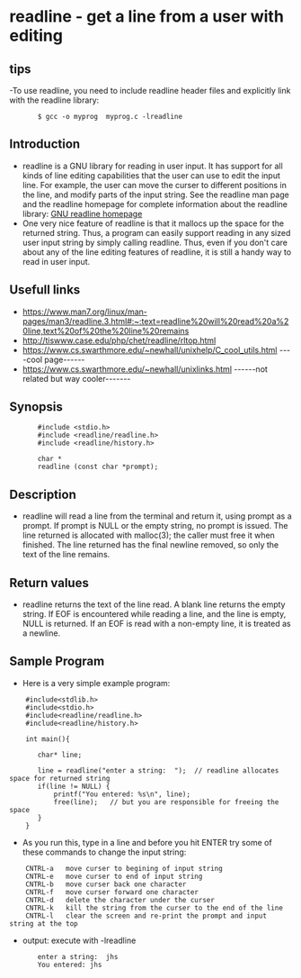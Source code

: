 # readline - get a line from a user with editing
## tips
-To use readline, you need to include readline header files and explicitly link with the readline library:
```
       $ gcc -o myprog  myprog.c -lreadline
```
## Introduction
- readline is a GNU library for reading in user input. It has support for all kinds of line editing capabilities that the user can use to edit the input line. For example, the user can move the curser to different positions in the line, and modify parts of the input string. See the readline man page and the readline homepage for complete information about the readline library: [GNU readline homepage](http://tiswww.case.edu/php/chet/readline/rltop.html)
- One very nice feature of readline is that it mallocs up the space for the returned string. Thus, a program can easily support reading in any sized user input string by simply calling readline. Thus, even if you don't care about any of the line editing features of readline, it is still a handy way to read in user input.
## Usefull links
- https://www.man7.org/linux/man-pages/man3/readline.3.html#:~:text=readline%20will%20read%20a%20line,text%20of%20the%20line%20remains
- http://tiswww.case.edu/php/chet/readline/rltop.html
- https://www.cs.swarthmore.edu/~newhall/unixhelp/C_cool_utils.html ----cool page------
- https://www.cs.swarthmore.edu/~newhall/unixlinks.html ------not related but way cooler-------

## Synopsis
```
       #include <stdio.h>
       #include <readline/readline.h>
       #include <readline/history.h>

       char *
       readline (const char *prompt);
```

## Description 
- readline will read a line from the terminal and return it, using
       prompt as a prompt.  If prompt is NULL or the empty string, no
       prompt is issued.  The line returned is allocated with malloc(3);
       the caller must free it when finished.  The line returned has the
       final newline removed, so only the text of the line remains.
## Return values
- readline returns the text of the line read.  A blank line returns
       the empty string.  If EOF is encountered while reading a line,
       and the line is empty, NULL is returned.  If an EOF is read with
       a non-empty line, it is treated as a newline.
       
## Sample Program
- Here is a very simple example program:
```
    #include<stdlib.h>
    #include<stdio.h>
    #include<readline/readline.h>
    #include<readline/history.h>

    int main(){

       char* line;

       line = readline("enter a string:  ");  // readline allocates space for returned string
       if(line != NULL) { 
           printf("You entered: %s\n", line);
           free(line);   // but you are responsible for freeing the space
       }
    }
```
- As you run this, type in a line and before you hit ENTER try some of these commands to change the input string:
```
    CNTRL-a   move curser to begining of input string
    CNTRL-e   move curser to end of input string
    CNTRL-b   move curser back one character
    CNTRL-f   move curser forward one character
    CNTRL-d   delete the character under the curser
    CNTRL-k   kill the string from the curser to the end of the line
    CNTRL-l   clear the screen and re-print the prompt and input string at the top
```
- output: execute with -lreadline
```
       enter a string:  jhs
       You entered: jhs
```
